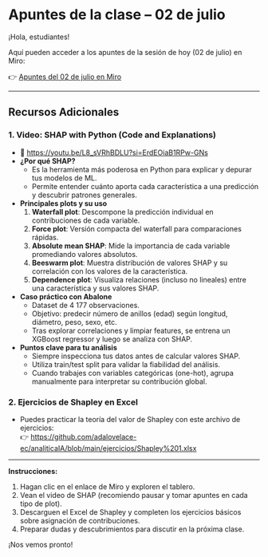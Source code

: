 # Apuntes de la clase – 02 de julio

¡Hola, estudiantes!

Aquí pueden acceder a los apuntes de la sesión de hoy (02 de julio) en Miro:

👉 [Apuntes del 02 de julio en Miro](https://miro.com/app/board/uXjVIiWgpYo=/?share_link_id=64588464561)

---

## Recursos Adicionales

### 1. Video: **SHAP with Python (Code and Explanations)**
- 🎥 https://youtu.be/L8_sVRhBDLU?si=ErdEOiaB1RPw-GNs  
- **¿Por qué SHAP?**  
  - Es la herramienta más poderosa en Python para explicar y depurar tus modelos de ML.  
  - Permite entender cuánto aporta cada característica a una predicción y descubrir patrones generales.  
- **Principales plots y su uso**  
  1. **Waterfall plot**: Descompone la predicción individual en contribuciones de cada variable.  
  2. **Force plot**: Versión compacta del waterfall para comparaciones rápidas.  
  3. **Absolute mean SHAP**: Mide la importancia de cada variable promediando valores absolutos.  
  4. **Beeswarm plot**: Muestra distribución de valores SHAP y su correlación con los valores de la característica.  
  5. **Dependence plot**: Visualiza relaciones (incluso no lineales) entre una característica y sus valores SHAP.  
- **Caso práctico con Abalone**  
  - Dataset de 4 177 observaciones.  
  - Objetivo: predecir número de anillos (edad) según longitud, diámetro, peso, sexo, etc.  
  - Tras explorar correlaciones y limpiar features, se entrena un XGBoost regressor y luego se analiza con SHAP.  
- **Puntos clave para tu análisis**  
  - Siempre inspecciona tus datos antes de calcular valores SHAP.  
  - Utiliza train/test split para validar la fiabilidad del análisis.  
  - Cuando trabajes con variables categóricas (one-hot), agrupa manualmente para interpretar su contribución global.

### 2. Ejercicios de Shapley en Excel
- Puedes practicar la teoría del valor de Shapley con este archivo de ejercicios:  
  👉 https://github.com/adalovelace-ec/analiticaIA/blob/main/ejercicios/Shapley%201.xlsx  

---

**Instrucciones:**
1. Hagan clic en el enlace de Miro y exploren el tablero.  
2. Vean el video de SHAP (recomiendo pausar y tomar apuntes en cada tipo de plot).  
3. Descarguen el Excel de Shapley y completen los ejercicios básicos sobre asignación de contribuciones.  
4. Preparar dudas y descubrimientos para discutir en la próxima clase.

¡Nos vemos pronto!  